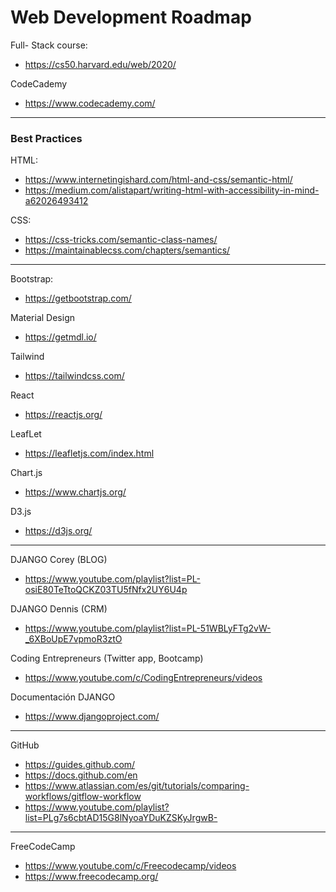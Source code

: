 # Web Development Roadmap

Full- Stack course:
* https://cs50.harvard.edu/web/2020/

CodeCademy
* https://www.codecademy.com/

***

### Best Practices
HTML:
* https://www.internetingishard.com/html-and-css/semantic-html/
* https://medium.com/alistapart/writing-html-with-accessibility-in-mind-a62026493412

CSS:
* https://css-tricks.com/semantic-class-names/
* https://maintainablecss.com/chapters/semantics/

***

Bootstrap:
* https://getbootstrap.com/

Material Design
* https://getmdl.io/

Tailwind
* https://tailwindcss.com/

React
* https://reactjs.org/

LeafLet
* https://leafletjs.com/index.html

Chart.js
* https://www.chartjs.org/

D3.js
* https://d3js.org/

***

DJANGO Corey (BLOG)
* https://www.youtube.com/playlist?list=PL-osiE80TeTtoQCKZ03TU5fNfx2UY6U4p

DJANGO Dennis (CRM)
* https://www.youtube.com/playlist?list=PL-51WBLyFTg2vW-_6XBoUpE7vpmoR3ztO

Coding Entrepreneurs (Twitter app, Bootcamp)
* https://www.youtube.com/c/CodingEntrepreneurs/videos

Documentación DJANGO
* https://www.djangoproject.com/

***

GitHub
* https://guides.github.com/
* https://docs.github.com/en
* https://www.atlassian.com/es/git/tutorials/comparing-workflows/gitflow-workflow
* https://www.youtube.com/playlist?list=PLg7s6cbtAD15G8lNyoaYDuKZSKyJrgwB- 

***

FreeCodeCamp
* https://www.youtube.com/c/Freecodecamp/videos
* https://www.freecodecamp.org/


